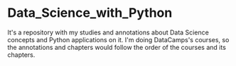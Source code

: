# Data_Science_with_Python
It's a repository with my studies and annotations about Data Science concepts and Python applications on it.
I'm doing DataCamps's courses, so the annotations and chapters would follow the order of the courses and its chapters.
